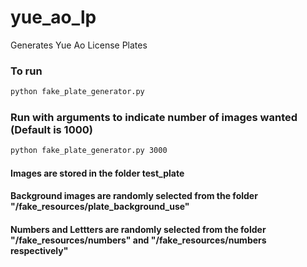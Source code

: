 # yue_ao_lp
Generates Yue Ao License Plates

### To run

```sh
python fake_plate_generator.py
```

### Run with arguments to indicate number of images wanted (Default is 1000)
```sh
python fake_plate_generator.py 3000
```

#### Images are stored in the folder test_plate
#### Background images are randomly selected from the folder "/fake_resources/plate_background_use"
#### Numbers and Lettters are randomly selected from the folder "/fake_resources/numbers" and "/fake_resources/numbers respectively"
